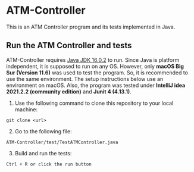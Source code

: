 # ATM-Controller

This is an ATM Controller program and its tests implemented in Java.

## Run the ATM Controller and tests 

ATM-Controller requires [Java JDK 16.0.2](https://www.oracle.com/java/technologies/javase/jdk16-archive-downloads.html) to run. Since Java is platform independent, it is supposed to run on any OS. However, only **macOS Big Sur (Version 11.6)** was used to test the program. So, it is recommended to use the same environment. The setup instructions below use an environment on macOS. Also, the program was tested under  **IntelliJ idea 2021.2.2 (community edition)** and **Junit 4 (4.13.1)**.

1. Use the following command to clone this repository to your local machine:

```
git clone <url>
```

2. Go to the following file:

 ```ATM-Controller/test/TestATMController.java``` 


3. Build and run the tests:

 ```Ctrl + R or click the run button``` 











